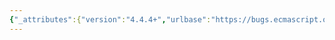 ```yaml
---
{"_attributes":{"version":"4.4.4+","urlbase":"https://bugs.ecmascript.org/","maintainer":"dherman@mozilla.com"},"bug":{"bug_id":1541,"creation_ts":"2013-05-31 03:42:00 -0700","short_desc":"8.5.2: Unnecessary call to ToBoolean","delta_ts":"2013-07-15 17:04:03 -0700","product":"Draft for 6th Edition","component":"technical issue","version":"Rev 15: May 14, 2013 Draft","rep_platform":"All","op_sys":"All","bug_status":"RESOLVED","resolution":"FIXED","priority":"Normal","bug_severity":"normal","everconfirmed":true,"reporter":{"uid":"andrebargull","name":"André Bargull"},"assigned_to":{"uid":"allen","name":"Allen Wirfs-Brock"},"long_desc":[{"commentid":4120,"comment_count":0,"who":{"uid":"andrebargull","name":"André Bargull"},"bug_when":"2013-05-31 03:42:51 -0700","thetext":"Remove step 12 of 8.5.2 [[SetInheritance]], IsExtensible() always returns a boolean value."},{"commentid":4257,"comment_count":1,"who":{"uid":"allen","name":"Allen Wirfs-Brock"},"bug_when":"2013-06-18 13:21:36 -0700","thetext":"fixed in rev 16 editor's draft"},{"commentid":4473,"comment_count":2,"who":{"uid":"allen","name":"Allen Wirfs-Brock"},"bug_when":"2013-07-15 17:04:03 -0700","thetext":"fixed in rev16 draft.  July 15, 2013"}]}}
---
```

